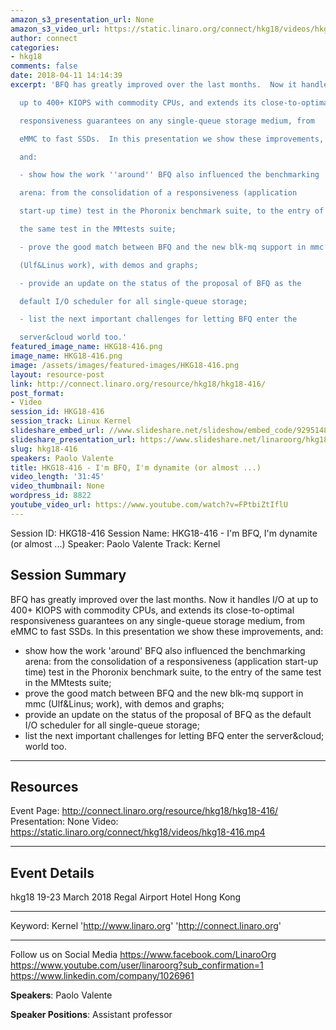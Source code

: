 ```yaml
---
amazon_s3_presentation_url: None
amazon_s3_video_url: https://static.linaro.org/connect/hkg18/videos/hkg18-416.mp4
author: connect
categories:
- hkg18
comments: false
date: 2018-04-11 14:14:39
excerpt: 'BFQ has greatly improved over the last months.  Now it handles I/O at

  up to 400+ KIOPS with commodity CPUs, and extends its close-to-optimal

  responsiveness guarantees on any single-queue storage medium, from

  eMMC to fast SSDs.  In this presentation we show these improvements,

  and:

  - show how the work ''around'' BFQ also influenced the benchmarking

  arena: from the consolidation of a responsiveness (application

  start-up time) test in the Phoronix benchmark suite, to the entry of

  the same test in the MMtests suite;

  - prove the good match between BFQ and the new blk-mq support in mmc

  (Ulf&Linus work), with demos and graphs;

  - provide an update on the status of the proposal of BFQ as the

  default I/O scheduler for all single-queue storage;

  - list the next important challenges for letting BFQ enter the

  server&cloud world too.'
featured_image_name: HKG18-416.png
image_name: HKG18-416.png
image: /assets/images/featured-images/HKG18-416.png
layout: resource-post
link: http://connect.linaro.org/resource/hkg18/hkg18-416/
post_format:
- Video
session_id: HKG18-416
session_track: Linux Kernel
slideshare_embed_url: //www.slideshare.net/slideshow/embed_code/92951488
slideshare_presentation_url: https://www.slideshare.net/linaroorg/hkg18416-im-bfq-im-dynamite-or-almost
slug: hkg18-416
speakers: Paolo Valente
title: HKG18-416 - I'm BFQ, I'm dynamite (or almost ...)
video_length: '31:45'
video_thumbnail: None
wordpress_id: 8822
youtube_video_url: https://www.youtube.com/watch?v=FPtbiZtIflU
---
```


Session ID: HKG18-416
Session Name: HKG18-416 - I'm BFQ, I'm dynamite (or almost ...)
Speaker: Paolo Valente
Track: Kernel

## Session Summary

BFQ has greatly improved over the last months. Now it handles I/O at
up to 400+ KIOPS with commodity CPUs, and extends its close-to-optimal
responsiveness guarantees on any single-queue storage medium, from
eMMC to fast SSDs. In this presentation we show these improvements,
and:

- show how the work 'around' BFQ also influenced the benchmarking
  arena: from the consolidation of a responsiveness (application
  start-up time) test in the Phoronix benchmark suite, to the entry of
  the same test in the MMtests suite;
- prove the good match between BFQ and the new blk-mq support in mmc
  (Ulf&Linus; work), with demos and graphs;
- provide an update on the status of the proposal of BFQ as the
  default I/O scheduler for all single-queue storage;
- list the next important challenges for letting BFQ enter the
  server&cloud; world too.

---

## Resources

Event Page: http://connect.linaro.org/resource/hkg18/hkg18-416/
Presentation: None
Video: https://static.linaro.org/connect/hkg18/videos/hkg18-416.mp4

---

## Event Details

hkg18
19-23 March 2018
Regal Airport Hotel Hong Kong

---

Keyword: Kernel
'http://www.linaro.org'
'http://connect.linaro.org'

---

Follow us on Social Media
https://www.facebook.com/LinaroOrg
https://www.youtube.com/user/linaroorg?sub_confirmation=1
https://www.linkedin.com/company/1026961

**Speakers**: Paolo Valente

**Speaker Positions**: Assistant professor